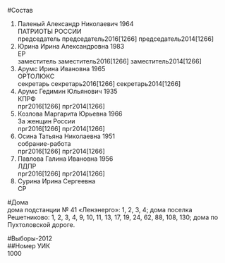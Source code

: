 #Состав  
1. Паленый Александр Николаевич 1964  
    ПАТРИОТЫ РОССИИ  
    председатель председатель2016[1266] председатель2014[1266]  
2. Юрина Ирина Александровна 1983  
    ЕР  
    заместитель заместитель2016[1266] заместитель2014[1266]  
3. Арумс Ирина Ивановна 1965  
    ОРТОЛЮКС  
    секретарь секретарь2016[1266] секретарь2014[1266]  
4. Арумс Гедимин Юльянович 1935  
    КПРФ  
    прг2016[1266] прг2014[1266]  
5. Козлова Маргарита Юрьевна 1966  
    За женщин России  
    прг2016[1266] прг2014[1266]  
6. Осина Татьяна Николаевна 1951  
    собрание-работа  
    прг2016[1266] прг2014[1266]  
7. Павлова Галина Ивановна 1956  
    ЛДПР  
    прг2016[1266] прг2014[1266]  
8. Сурина Ирина Сергеевна  
    СР  
  
#Дома  
дома подстанции № 41 «Ленэнерго»: 1, 2, 3, 4; дома поселка Решетниково: 1, 2, 3, 4, 9, 10, 11, 13, 17, 19, 24, 62, 88, 108, 130; дома по Пухтоловской дороге.  
  
#Выборы-2012  
##Номер УИК  
1000  

